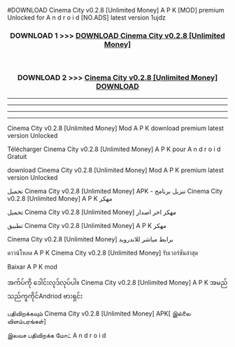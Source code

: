 #DOWNLOAD Cinema City v0.2.8  [Unlimited Money] A P K [MOD] premium Unlocked for A n d r o i d [NO.ADS] latest version 1ujdz



<div align="center">

<h3>DOWNLOAD 1 >>> <a href="https://teeasianyam.web.app?sq=Cinema City v0.2.8  [Unlimited Money]">DOWNLOAD Cinema City v0.2.8  [Unlimited Money] </a></h3><br>

<h3>DOWNLOAD 2 >>> <a href="https://teeasianyam.web.app?sq=Cinema City v0.2.8  [Unlimited Money] ">Cinema City v0.2.8  [Unlimited Money]  DOWNLOAD </a></h3>

</div>


----------------------------------------------------------

----------------------------------------------------------

----------------------------------------------------------

----------------------------------------------------------


Cinema City v0.2.8  [Unlimited Money]  Mod A P K download premium latest version Unlocked

Télécharger Cinema City v0.2.8  [Unlimited Money]  A P K pour A n d r o i d Gratuit

download Cinema City v0.2.8  [Unlimited Money]  Mod A P K premium latest version Unlocked

تحميل Cinema City v0.2.8  [Unlimited Money]  APK - تنزيل برنامج Cinema City v0.2.8  [Unlimited Money]  A P K مهكر

تحميل Cinema City v0.2.8  [Unlimited Money]  مهكر اخر اصدار

تطبيق Cinema City v0.2.8  [Unlimited Money]  A P K مهكر

Cinema City v0.2.8  [Unlimited Money]  برابط مباشر للاندرويد

ดาวน์โหลด A P K Cinema City v0.2.8  [Unlimited Money]  รับเวอร์ชันล่าสุด

Baixar A P K mod

အက်ပ်ကို ဒေါင်းလုဒ်လုပ်ပါ။ Cinema City v0.2.8  [Unlimited Money]  A P K အမည်သည်ကူကိုင်Andriod ဗားရှင်း

பதிவிறக்கவும் Cinema City v0.2.8  [Unlimited Money]  APK[ இல்லை விளம்பரங்கள்] 
 
இலவச பதிவிறக்க மோட் A n d r o i d



